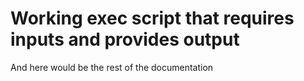 # Working exec script that requires inputs and provides output

And here would be the rest of the documentation
